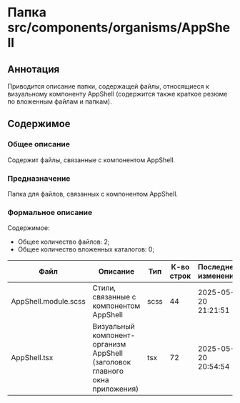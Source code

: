 # Папка src/components/organisms/AppShell

## Аннотация

Приводится описание папки, содержащей файлы, относящиеся к визуальному компоненту AppShell (содержится также 
краткое резюме по вложенным файлам и папкам).

## Содержимое

### Общее описание

Содержит файлы, связанные с компонентом AppShell.

### Предназначение

Папка для файлов, связанных с компонентом AppShell.

### Формальное описание

Содержимое:
* Общее количество файлов: 2;
* Общее количество вложенных каталогов: 0;

| Файл                 | Описание                                                                    | Тип  | К-во строк | Последнее изменение | Звезды    |
|----------------------|-----------------------------------------------------------------------------|------|------------|---------------------|-----------|
| AppShell.module.scss | Стили, связанные с компонентом AppShell                                     | scss | 44         | 2025-05-20 21:21:51 | Нет звезд |
| AppShell.tsx         | Визуальный компонент-организм AppShell (заголовок главного окна приложения) | tsx  | 72         | 2025-05-20 20:54:54 | Нет звезд |

